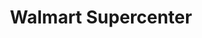 ---
title: "Walmart Supercenter"
url: /shreveport/walmart-supercenter-shreveport-barksdale-highway/
shop: supermarket
---